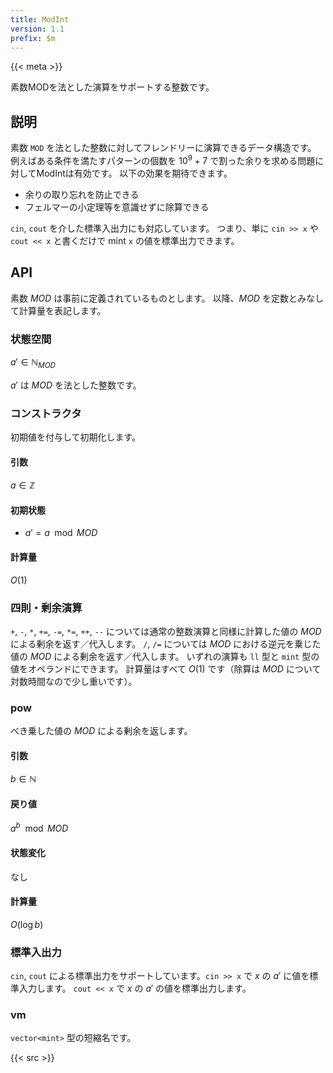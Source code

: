 ```yaml
---
title: ModInt
version: 1.1
prefix: $m
---
```


{{< meta >}}

素数MODを法とした演算をサポートする整数です。

## 説明

素数 `MOD` を法とした整数に対してフレンドリーに演算できるデータ構造です。
例えばある条件を満たすパターンの個数を $10^9 + 7$ で割った余りを求める問題に対してModIntは有効です。
以下の効果を期待できます。
- 余りの取り忘れを防止できる
- フェルマーの小定理等を意識せずに除算できる

`cin`, `cout` を介した標準入出力にも対応しています。
つまり、単に `cin >> x` や `cout << x` と書くだけで mint `x` の値を標準出力できます。

## API
素数 $MOD$ は事前に定義されているものとします。
以降、$MOD$ を定数とみなして計算量を表記します。

### 状態空間
$a' \in \mathbb{N}_{MOD}$

$a'$ は $MOD$ を法とした整数です。

### コンストラクタ
初期値を付与して初期化します。

#### 引数
$a \in \mathbb{Z}$

#### 初期状態
- $a' = a \mod MOD$

#### 計算量
$O(1)$

### 四則・剰余演算
`+`, `-`, `*`, `+=`, `-=`, `*=`, `++`, `--` については通常の整数演算と同様に計算した値の $MOD$ による剰余を返す／代入します。
`/`, `/=` については $MOD$ における逆元を乗じた値の $MOD$ による剰余を返す／代入します。
いずれの演算も `ll` 型と `mint` 型の値をオペランドにできます。
計算量はすべて $O(1)$ です（除算は $MOD$ について対数時間なので少し重いです）。

### pow
べき乗した値の $MOD$ による剰余を返します。

#### 引数
$b \in \mathbb{N}$

#### 戻り値
$a^b \mod MOD$

#### 状態変化
なし

#### 計算量
$O(\log b)$

### 標準入出力
`cin`, `cout` による標準出力をサポートしています。`cin >> x` で $x$ の $a'$ に値を標準入力します。
`cout << x` で $x$ の $a'$ の値を標準出力します。

### vm
`vector<mint>` 型の短縮名です。

{{< src >}}